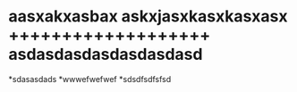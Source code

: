 aasxakxasbax
askxjasxkasxkasxasx
+++++++++++++++++++
asdasdasdasdasdasdasd
===================

*sdasasdads
*wwwefwefwef
*sdsdfsdfsfsd
